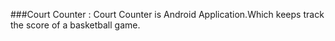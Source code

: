 ###Court Counter :
Court Counter is Android Application.Which keeps track the score of a basketball game.